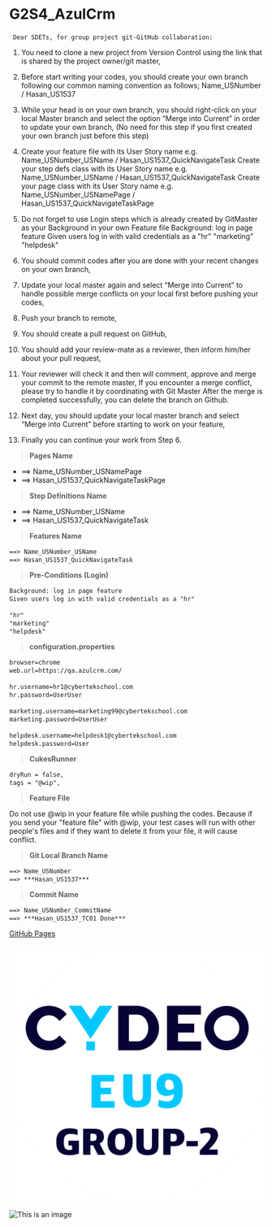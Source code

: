 # G2S4_AzulCrm
` Dear SDETs, for group project git-GitHub collaboration:` 

1. You need to clone a new project from Version Control using the link that is shared by the project
owner/git master,

2. Before start writing your codes, you should create your own branch following our common
naming convention as follows;
Name_USNumber / Hasan_US1537

3. While your head is on your own branch, you should right-click on your local Master branch and
select the option “Merge into Current” in order to update your own branch, (No need for this
step if you first created your own branch just before this step)

4. Create your feature file with its User Story name e.g.
Name_USNumber_USName / Hasan_US1537_QuickNavigateTask
Create your step defs class with its User Story name e.g.
Name_USNumber_USName / Hasan_US1537_QuickNavigateTask
Create your page class with its User Story name e.g.
Name_USNumber_USNamePage / Hasan_US1537_QuickNavigateTaskPage

5. Do not forget to use Login steps which is already created by GitMaster as your Background
in your own Feature file
Background: log in page feature
Given users log in with valid credentials as a "hr"
                                               "marketing"
                                               "helpdesk"

6. You should commit codes after you are done with your recent changes on your own branch,

7. Update your local master again and select “Merge into Current” to handle possible merge
conflicts on your local first before pushing your codes,

8. Push your branch to remote,

9. You should create a pull request on GitHub,

10. You should add your review-mate as a reviewer, then inform him/her about your pull request,

11. Your reviewer will check it and then will comment, approve and merge your commit to the
remote master,
If you encounter a merge conflict, please try to handle it by coordinating with Git Master
After the merge is completed successfully, you can delete the branch on Github.

12. Next day, you should update your local master branch and select “Merge into Current”
before starting to work on your feature,

13. Finally you can continue your work from Step 6.



>**Pages Name**	
>
   - ==> Name_USNumber_USNamePage
   - ==> Hasan_US1537_QuickNavigateTaskPage


>**Step Definitions Name**
>
   - ==> Name_USNumber_USName
   - ==> Hasan_US1537_QuickNavigateTask
    
    
>**Features Name** 
>
    ==> Name_USNumber_USName
    ==> Hasan_US1537_QuickNavigateTask


>**Pre-Conditions (Login)**
>
    Background: log in page feature
    Given users log in with valid credentials as a "hr"  
    
    "hr"    
    "marketing"
    "helpdesk"


>**configuration.properties**
>
    browser=chrome
    web.url=https://qa.azulcrm.com/

    hr.username=hr1@cybertekschool.com
    hr.password=UserUser

    marketing.username=marketing99@cybertekschool.com
    marketing.password=UserUser

    helpdesk.username=helpdesk1@cybertekschool.com
    helpdesk.password=User


>**CukesRunner**
>
    dryRun = false,
    tags = "@wip",


>**Feature File**
>
Do not use @wip in your feature file while pushing the codes.
Because if you send your "feature file" with @wip, your test
cases will run with other people's files and if they want to
delete it from your file, it will cause conflict.


>**Git Local Branch Name**
>
    ==> Name_USNumber
    ==> ***Hasan_US1537***


>**Commit Name**
>
    ==> Name_USNumber_CommitName
    ==> ***Hasan_US1537_TC01 Done***

[GitHub Pages](https://github.com/hsnakd/G2S4_AzulCrm)

![This is an image](https://github.com/hsnakd/G2S4_AzulCrm/blob/master/CYDEO.png)

![This is an image](https://myoctocat.com/assets/images/base-octocat.svg)
